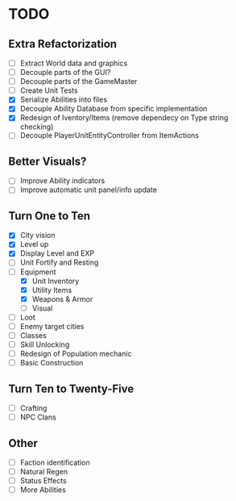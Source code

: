 ﻿# TODO

## Extra Refactorization
- [ ] Extract World data and graphics
- [ ] Decouple parts of the GUI?
- [ ] Decouple parts of the GameMaster
- [ ] Create Unit Tests
- [X] Serialize Abilities into files
- [X] Decouple Ability Database from specific implementation
- [X] Redesign of Iventory/Items (remove dependecy on Type string checking)
- [ ] Decouple PlayerUnitEntityController from ItemActions

## Better Visuals?
- [ ] Improve Ability indicators
- [ ] Improve automatic unit panel/info update

## Turn One to Ten
- [X] City vision
- [X] Level up
- [X] Display Level and EXP
- [ ] Unit Fortify and Resting
- [ ] Equipment
  - [X] Unit Inventory
  - [X] Utility Items
  - [X] Weapons & Armor
  - [ ] Visual
- [ ] Loot
- [ ] Enemy target cities
- [ ] Classes
- [ ] Skill Unlocking
- [ ] Redesign of Population mechanic
- [ ] Basic Construction

## Turn Ten to Twenty-Five
- [ ] Crafting
- [ ] NPC Clans

## Other
- [ ] Faction identification
- [ ] Natural Regen
- [ ] Status Effects
- [ ] More Abilities
